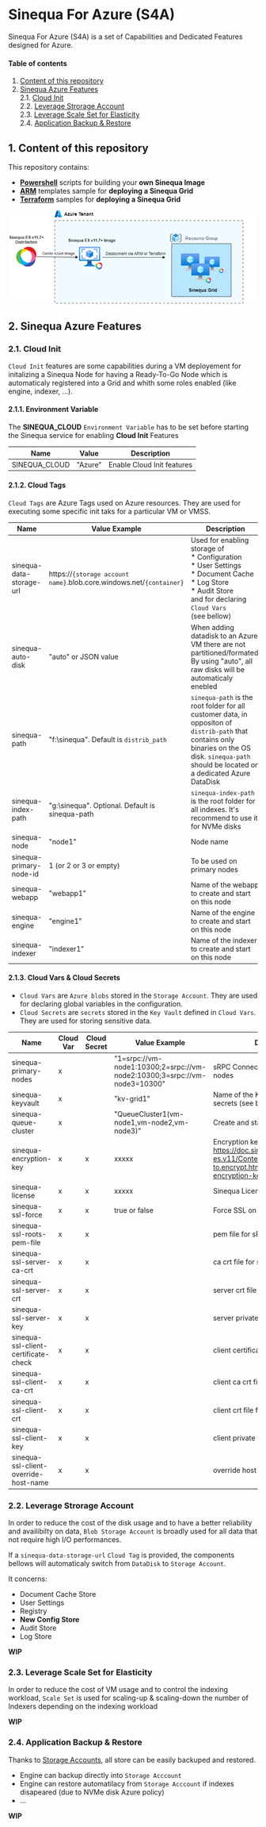 # Sinequa For Azure (S4A)

Sinequa For Azure (S4A) is a set of Capabilities and Dedicated Features designed for Azure.

#### Table of contents
1. [Content of this repository](#content)<br>
2. [Sinequa Azure Features](#features)<br>
2.1. [Cloud Init](#cloudinit)<br>
2.2. [Leverage Strorage Account](#storageaccount)<br>
2.3. [Leverage Scale Set for Elasticity](#scaleset)<br>
2.4. [Application Backup & Restore](#backup)<br>
  
## 1. Content of this repository <a name="content">

This repository contains:
* **[Powershell](./S4A_Image)** scripts for building your **own Sinequa Image**
* **[ARM](./ARM)** templates sample for **deploying a Sinequa Grid**
* **[Terraform](./Terraform)** samples for **deploying a Sinequa Grid**

![Sinequa For Azure](images/S4A.png)


## 2. Sinequa Azure Features <a name="features">

### 2.1. Cloud Init <a name="cloudinit">

`Cloud Init` features are some capabilities during a VM deployement for initalizing a Sinequa Node for having a Ready-To-Go Node which is automaticaly registered into a Grid and whith some roles enabled (like engine, indexer, ...).


#### 2.1.1. Environment Variable <a name="envvars">

The **SINEQUA_CLOUD** `Environment Variable` has to be set before starting the Sinequa service for enabling **Cloud Init** Features

| Name                     | Value                                | Description                          |
| ------------------------ | ------------------------------------ | ------------------------------------ |
|	SINEQUA_CLOUD            | "Azure"                              | Enable Cloud Init features           |


#### 2.1.2. Cloud Tags <a name="cloudtags">

`Cloud Tags` are Azure Tags used on Azure resources. They are used for executing some specific init taks for a particular VM or VMSS. 

| Name                     | Value Example                        | Description                          |
| ------------------------ | ------------------------------------ | ------------------------------------ |
|	sinequa-data-storage-url | https://`{storage account name}`.blob.core.windows.net/`{container}` | Used for enabling storage of<br>* Configuration<br>* User Settings<br>* Document Cache<br>* Log Store<br>* Audit Store<br>and for declaring `Cloud Vars` <br>(see bellow)|
| sinequa-auto-disk         | "auto" or JSON value                | When adding datadisk to an Azure VM there are not partitioned/formated. By using "auto", all raw disks will be automaticaly enebled |
|	sinequa-path		          | "f:\sinequa".  Default is `distrib_path` | `sinequa-path` is the root folder for all customer data, in oppositon of `distrib-path` that contains only binaries on the OS disk. `sinequa-path` should be located on a dedicated Azure DataDisk |
|	sinequa-index-path	      | "g:\sinequa". Optional. Default is sinequa-path | `sinequa-index-path` is the root folder for all indexes. It's recommend to use it for NVMe disks | 
|	sinequa-node              | "node1"                             | Node name |
| sinequa-primary-node-id   | 1 (or 2 or 3 or empty)              | To be used on primary nodes |
|	sinequa-webapp 		        | "webapp1"                           | Name of the webapp to create and start on this node |
|	sinequa-engine		        | "engine1"                           | Name of the engine to create and start on this node |
|	sinequa-indexer		        | "indexer1"                          | Name of the indexer to create and start on this node |


#### 2.1.3. Cloud Vars & Cloud Secrets <a name="cloudvars">

* `Cloud Vars` are `Azure blobs` stored in the `Storage Account`. They are used for declaring global variables in the configuration.
* `Cloud Secrets` are `secrets` stored in the `Key Vault` defined in `Cloud Vars`. They are used for storing sensitive data.

| Name                                    | Cloud Var | Cloud Secret | Value Example                        | Description                          |
| --------------------------------------- | --------- | ------------ | ------------------------------------ | ------------------------------------ |
|	sinequa-primary-nodes                   | x         |              | "1=srpc://vm-node1:10300;2=srpc://vm-node2:10300;3=srpc://vm-node3=10300" | sRPC Connection string of primary nodes |
| sinequa-keyvault 	                      | x         |              | "kv-grid1"                           | Name of the Key Vault containing secrets (see bellow) |
| sinequa-queue-cluster 	                | x         |              | "QueueCluster1(vm-node1,vm-node2,vm-node3)" | Create and start a QueueCluster |
| sinequa-encryption-key                  | x         | x            | xxxxx                                | Encryption key (see https://doc.sinequa.com/en.sinequa-es.v11/Content/en.sinequa-es.how-to.encrypt.html#generating-encryption-key) |
|	sinequa-license		                      | x         | x            | xxxxx                                | Sinequa License |
|	sinequa-ssl-force                       | x         | x            | true or false                        | Force SSL on sRPC |
|	sinequa-ssl-roots-pem-file              | x         | x            |                                      | pem file for sRPC |
|	sinequa-ssl-server-ca-crt               | x         | x            |                                      | ca crt file for sRPC |
|	sinequa-ssl-server-crt                  | x         | x            |                                      | server crt file for sRPC |
|	sinequa-ssl-server-key                  | x         | x            |                                      | server private key for sRPC |
|	sinequa-ssl-client-certificate-check    | x         | x            |                                      | client certificate check for sRPC |
|	sinequa-ssl-client-ca-crt               | x         | x            |                                      | client ca crt file for sRPC |
|	sinequa-ssl-client-crt                  | x         | x            |                                      | client crt file for sRPC |
|	sinequa-ssl-client-key                  | x         | x            |                                      | client private key for sRPC |
|	sinequa-ssl-client-override-host-name   | x         | x            |                                      | override host name for sRPC |

### 2.2. Leverage Strorage Account <a name="storageaccount">

In order to reduce the cost of the disk usage and to have a better reliability and availibilty on data, `Blob Storage Account` is broadly used for all data that not require high I/O performances.

If a `sinequa-data-storage-url` `Cloud Tag` is provided, the components bellows will automaticaly switch from `DataDisk` to `Storage Account`.

It concerns:
* Document Cache Store
* User Settings
* Registry
* **New Config Store**
* Audit Store
* Log Store

**WIP**

### 2.3. Leverage Scale Set for Elasticity <a name="scaleset">

In order to reduce the cost of VM usage and to control the indexing workload, `Scale Set` is used for scaling-up & scaling-down the number of Indexers depending on the indexing workload

**WIP**

### 2.4. Application Backup & Restore <a name="backup">

Thanks to [Storage Accounts](#storageaccount), all store can be easily backuped and restored. 

* Engine can backup directly into `Storage Acccount`
* Engine can restore automatilacy from `Storage Acccount` if indexes disapeared (due to NVMe disk Azure policy)
* ...

**WIP**
